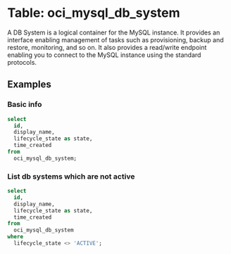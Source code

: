 # Table: oci_mysql_db_system

A DB System is a logical container for the MySQL instance. It provides an interface enabling management of tasks such as provisioning, backup and restore, monitoring, and so on. It also provides a read/write endpoint enabling you to connect to the MySQL instance using the standard protocols.

## Examples

### Basic info

```sql
select
  id,
  display_name,
  lifecycle_state as state,
  time_created
from
  oci_mysql_db_system;
```

### List db systems which are not active

```sql
select
  id,
  display_name,
  lifecycle_state as state,
  time_created
from
  oci_mysql_db_system
where
  lifecycle_state <> 'ACTIVE';
```
